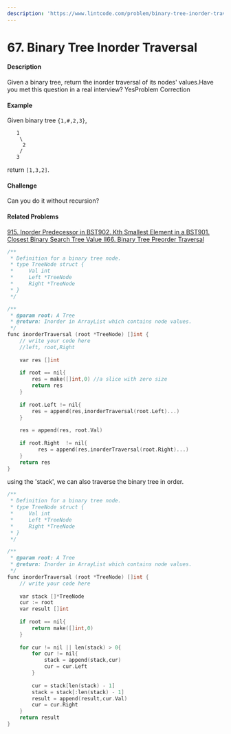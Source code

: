 ```yaml
---
description: 'https://www.lintcode.com/problem/binary-tree-inorder-traversal/description'
---
```


# 67. Binary Tree Inorder Traversal



#### Description

Given a binary tree, return the inorder traversal of its nodes' values.Have you met this question in a real interview?  YesProblem Correction

#### Example

Given binary tree `{1,#,2,3}`,

```text
   1
    \
     2
    /
   3
```

return `[1,3,2]`.

#### Challenge

Can you do it without recursion?

#### Related Problems

[915. Inorder Predecessor in BST](https://www.lintcode.com/problem/inorder-predecessor-in-bst)[902. Kth Smallest Element in a BST](https://www.lintcode.com/problem/kth-smallest-element-in-a-bst)[901. Closest Binary Search Tree Value II](https://www.lintcode.com/problem/closest-binary-search-tree-value-ii)[66. Binary Tree Preorder Traversal](https://www.lintcode.com/problem/binary-tree-preorder-traversal)

```cpp
/**
 * Definition for a binary tree node.
 * type TreeNode struct {
 *     Val int
 *     Left *TreeNode
 *     Right *TreeNode
 * }
 */

/**
 * @param root: A Tree
 * @return: Inorder in ArrayList which contains node values.
 */
func inorderTraversal (root *TreeNode) []int {
    // write your code here
    //left, root,Right
    
    var res []int
    
    if root == nil{
        res = make([]int,0) //a slice with zero size
        return res
    }
    
    if root.Left != nil{
        res = append(res,inorderTraversal(root.Left)...)
    }
    
    res = append(res, root.Val)
    
    if root.Right  != nil{
          res = append(res,inorderTraversal(root.Right)...)      
    }
    return res
}

```

using the 'stack', we can also traverse the binary tree in order.

```cpp
/**
 * Definition for a binary tree node.
 * type TreeNode struct {
 *     Val int
 *     Left *TreeNode
 *     Right *TreeNode
 * }
 */

/**
 * @param root: A Tree
 * @return: Inorder in ArrayList which contains node values.
 */
func inorderTraversal (root *TreeNode) []int {
    // write your code here
    
    var stack []*TreeNode
    cur := root
    var result []int
    
    if root == nil{
        return make([]int,0)
    }
    
    for cur != nil || len(stack) > 0{
        for cur != nil{
            stack = append(stack,cur)
            cur = cur.Left
        }
        
        cur = stack[len(stack) - 1]
        stack = stack[:len(stack) - 1]
        result = append(result,cur.Val)
        cur = cur.Right
    }
    return result
}

```

